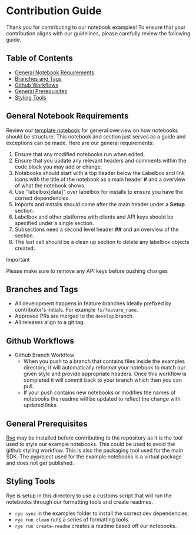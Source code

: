 # Contribution Guide

Thank you for contributing to our notebook examples! To ensure that your contribution aligns with our guidelines, please carefully review the following guide.

## Table of Contents

- [General Notebook Requirements](#general-notebook-requirements)
- [Branches and Tags](#branches-and-tags)
- [Github Workflows](#github-workflows)
- [General Prerequisites](#general-prerequisites)
- [Styling Tools](#styling-tools)

## General Notebook Requirements

Review our [template notebook](template.ipynbs) for general overview on how notebooks should be structure. This notebook and section just serves as a guide and exceptions can be made. Here are our general requirements:

1. Ensure that any modified notebooks run when edited.
2. Ensure that you update any relevant headers and comments within the code block you may add or change.
3. Notebooks should start with a top header below the Labelbox and link icons with the title of the notebook as a main header **#** and a overview of what the notebook shows.
4. Use "labelbox[data]" over labelbox for installs to ensure you have the correct dependencies.
5. Imports and installs should come after the main header under a **Setup** section.
6. Labelbox and other platforms with clients and API keys should be specified under a single section.
7. Subsections need a second level header **##** and an overview of the section.
8. The last cell should be a clean up section to delete any labelbox objects created.

> [!IMPORTANT]
> Please make sure to remove any API keys before pushing changes

## Branches and Tags

- All development happens in feature branches ideally prefixed by contributor's initials. For example `fs/feature_name`.
- Approved PRs are merged to the `develop` branch.
- All releases align to a git tag.

## Github Workflows

- Github Branch Workflow
  - When you push to a branch that contains files inside the examples directory, it will automatically reformat your notebook to match our given style and provide appropriate headers. Once this workflow is completed it will commit back to your branch which then you can pull.
  - If your push contains new notebooks or modifies the names of notebooks the readme will be updated to reflect the change with updated links.

## General Prerequisites

[Rye](https://rye-up.com/) may be installed before contributing to the repository as it is the tool used to style our example notebooks. This could be used to avoid the github styling workflow. This is also the packaging tool used for the main SDK. The pyproject used for the example notebooks is a virtual package and does not get published.

## Styling Tools

Rye is setup in this directory to use a customs script that will run the notebooks through our formatting tools and create readmes.

- `rye sync` in the examples folder to install the correct dev dependencies.
- `rye run clean` runs a series of formatting tools.
- `rye run create-readme` creates a readme based off our notebooks.
